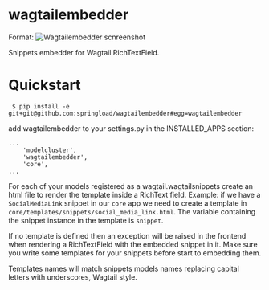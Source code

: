 wagtailembedder
==================

Format: ![Wagtailembedder scnreenshot](http://i.imgur.com/qDPKz7r.png)

Snippets embedder for Wagtail RichTextField.

# Quickstart

``` $ pip install -e git+git@github.com:springload/wagtailembedder#egg=wagtailembedder```

add wagtailembedder to your settings.py in the INSTALLED_APPS section:

```
...
    'modelcluster',
    'wagtailembedder',
    'core',
...
```

For each of your models registered as a wagtail.wagtailsnippets create an html file to render the template inside a RichText field.
Example: if we have a ```SocialMediaLink``` snippet in our ```core``` app we need to create a template in ```core/templates/snippets/social_media_link.html```. The variable containing the snippet instance in the template is ```snippet```.

If no template is defined then an exception will be raised in the frontend when rendering a RichTextField with the embedded snippet in it. Make sure you write some templates for your snippets before start to embedding them.

Templates names will match snippets models names replacing capital letters with underscores, Wagtail style.

